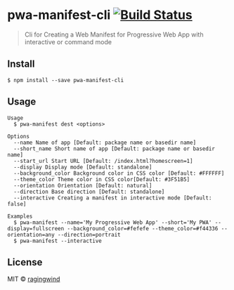 # pwa-manifest-cli [![Build Status](https://travis-ci.org/ragingwind/pwa-manifest-cli.svg?branch=master)](https://travis-ci.org/ragingwind/pwa-manifest-cli)

> Cli for Creating a Web Manifest for Progressive Web App with interactive or command mode


## Install

```
$ npm install --save pwa-manifest-cli
```


## Usage

```shell
Usage
  $ pwa-manifest dest <options>

Options
  --name Name of app [Default: package name or basedir name]
  --short_name Short name of app [Default: package name or basedir name]
  --start_url Start URL [Default: /index.html?homescreen=1]
  --display Display mode [Default: standalone]
  --background_color Background color in CSS color [Default: #FFFFFF]
  --theme_color Theme color in CSS color[Default: #3F51B5]
  --orientation Orientation [Default: natural]
  --direction Base direction [Default: standalone]
  --interactive Creating a manifest in interactive mode [Default: false]

Examples
  $ pwa-manifest --name='My Progressive Web App' --short='My PWA' --display=fullscreen --background_color=#fefefe --theme_color=#f44336 --orientation=any --direction=portrait
  $ pwa-manifest --interactive
```

## License

MIT © [ragingwind](http://ragingwind.me)
